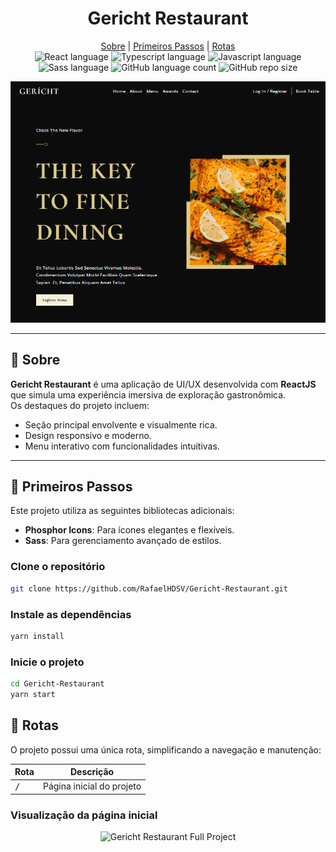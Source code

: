 <div align="center">
  <h1>Gericht Restaurant</h1>
</div>

<div align="center">
  <a href="#about">Sobre</a> |
  <a href="#started">Primeiros Passos</a> |
  <a href="#routes">Rotas</a>
</div>

<div align="center">
  <img alt="React language" src="https://img.shields.io/badge/React-005CFE?style=for-the-badge&logo=react" />
  <img alt="Typescript language" src="https://img.shields.io/badge/TypeScript-007ACC?style=for-the-badge&logo=typescript&logoColor=white" />
  <img alt="Javascript language" src="https://img.shields.io/badge/Javascript-000?style=for-the-badge&logo=javascript" />
  <img alt="Sass language" src="https://img.shields.io/badge/Sass-CC6699?style=for-the-badge&logo=sass&logoColor=white" />
  <img alt="GitHub language count" src="https://img.shields.io/github/languages/count/RafaelHDSV/Gericht-Restaurant?style=for-the-badge" />
  <img alt="GitHub repo size" src="https://img.shields.io/github/repo-size/RafaelHDSV/Gericht-Restaurant?style=for-the-badge" />
</div>

<p align="center">
  <img src="./public/assets/header.png" alt="Gericht Restaurant Header">
</p>

---

## 📌 Sobre <a id="about"></a>

**Gericht Restaurant** é uma aplicação de UI/UX desenvolvida com **ReactJS** que simula uma experiência imersiva de exploração gastronômica.  
Os destaques do projeto incluem:  
- Seção principal envolvente e visualmente rica.  
- Design responsivo e moderno.  
- Menu interativo com funcionalidades intuitivas.  

---

## 🚀 Primeiros Passos <a id="started"></a>

Este projeto utiliza as seguintes bibliotecas adicionais:  
- **Phosphor Icons**: Para ícones elegantes e flexíveis.  
- **Sass**: Para gerenciamento avançado de estilos.

### Clone o repositório

```bash
git clone https://github.com/RafaelHDSV/Gericht-Restaurant.git
```

### Instale as dependências
```bash
yarn install
```

### Inicie o projeto
```bash
cd Gericht-Restaurant
yarn start
```

## 📍 Rotas <a id="routes"></a>
O projeto possui uma única rota, simplificando a navegação e manutenção:

| Rota | Descrição
| ---|---
| <kbd>/</kbd> |	Página inicial do projeto

### Visualização da página inicial

<p align="center"> <img src="./public/assets/full-project.png" alt="Gericht Restaurant Full Project"> </p>